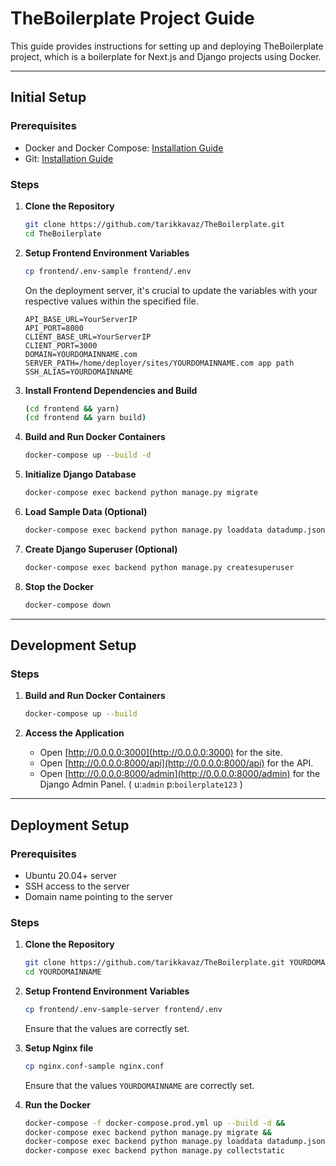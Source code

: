 # TheBoilerplate Project Guide

This guide provides instructions for setting up and deploying TheBoilerplate project, which is a boilerplate for Next.js and Django projects using Docker.

---

## Initial Setup

### Prerequisites

- Docker and Docker Compose: [Installation Guide](https://docs.docker.com/get-docker/)
- Git: [Installation Guide](https://git-scm.com/book/en/v2/Getting-Started-Installing-Git)

### Steps

1. **Clone the Repository**
    ```bash
    git clone https://github.com/tarikkavaz/TheBoilerplate.git
    cd TheBoilerplate
    ```

2. **Setup Frontend Environment Variables**
    ```bash
    cp frontend/.env-sample frontend/.env
    ```
    On the deployment server, it's crucial to update the variables with your respective values within the specified file.

    ```
    API_BASE_URL=YourServerIP
    API_PORT=8000
    CLIENT_BASE_URL=YourServerIP
    CLIENT_PORT=3000
    DOMAIN=YOURDOMAINNAME.com
    SERVER_PATH=/home/deployer/sites/YOURDOMAINNAME.com app path 
    SSH_ALIAS=YOURDOMAINNAME
    ```
    
    
    
3. **Install Frontend Dependencies and Build**
    ```bash
    (cd frontend && yarn)
    (cd frontend && yarn build)
    ```

4. **Build and Run Docker Containers**
    ```bash
    docker-compose up --build -d
    ```

5. **Initialize Django Database**
    ```bash
    docker-compose exec backend python manage.py migrate
    ```

6. **Load Sample Data (Optional)**
    ```bash
    docker-compose exec backend python manage.py loaddata datadump.json
    ```

7. **Create Django Superuser (Optional)**
    ```bash
    docker-compose exec backend python manage.py createsuperuser
    ```

8. **Stop the Docker**
    ```bash
    docker-compose down
    ```
---

## Development Setup

### Steps

1. **Build and Run Docker Containers**
    ```bash
    docker-compose up --build
    ```

2. **Access the Application**

    - Open [http://0.0.0.0:3000](http://0.0.0.0:3000) for the site. 
    - Open [http://0.0.0.0:8000/api](http://0.0.0.0:8000/api) for the API. 
    - Open [http://0.0.0.0:8000/admin](http://0.0.0.0:8000/admin) for the Django Admin Panel. 
    ( u:`admin` p:`boilerplate123` ) 

---

## Deployment Setup

### Prerequisites

- Ubuntu 20.04+ server
- SSH access to the server
- Domain name pointing to the server

### Steps

1. **Clone the Repository**
    ```bash
    git clone https://github.com/tarikkavaz/TheBoilerplate.git YOURDOMAINNAME
    cd YOURDOMAINNAME
    ```

2. **Setup Frontend Environment Variables**
    ```bash
    cp frontend/.env-sample-server frontend/.env
    ```
    Ensure that the values are correctly set.

2. **Setup Nginx file**
    ```bash
    cp nginx.conf-sample nginx.conf
    ```
    Ensure that the values `YOURDOMAINNAME` are correctly set.

3. **Run the Docker**
   
    ```bash
    docker-compose -f docker-compose.prod.yml up --build -d &&
    docker-compose exec backend python manage.py migrate &&
    docker-compose exec backend python manage.py loaddata datadump.json &&
    docker-compose exec backend python manage.py collectstatic
    ```
